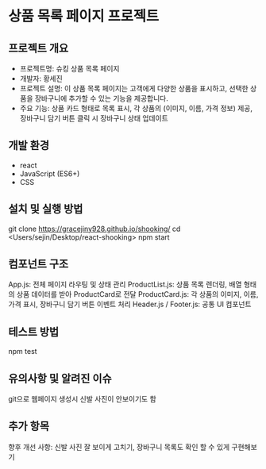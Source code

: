 # 상품 목록 페이지 프로젝트

## 프로젝트 개요

- 프로젝트명: 슈킹 상품 목록 페이지
- 개발자: 황세진
- 프로젝트 설명:
이 상품 목록 페이지는 고객에게 다양한 상품을 표시하고, 선택한 상품을 장바구니에 추가할 수 있는 기능을 제공합니다.
- 주요 기능: 상품 카드 형태로 목록 표시, 각 상품의 (이미지, 이름, 가격 정보) 제공,  장바구니 담기 버튼 클릭 시 장바구니 상태 업데이트


## 개발 환경

- react
- JavaScript (ES6+)
- CSS

## 설치 및 실행 방법

git clone <https://gracejiny928.github.io/shooking/>
cd <Users/sejin/Desktop/react-shooking>
npm start



## 컴포넌트 구조

App.js: 전체 페이지 라우팅 및 상태 관리
ProductList.js: 상품 목록 렌더링, 배열 형태의 상품 데이터를 받아 ProductCard로 전달
ProductCard.js: 각 상품의 이미지, 이름, 가격 표시, 장바구니 담기 버튼 이벤트 처리
Header.js / Footer.js: 공통 UI 컴포넌트


## 테스트 방법

npm test


## 유의사항 및 알려진 이슈

git으로 웹페이지 생성시 신발 사진이 안보이기도 함

## 추가 항목

향후 개선 사항: 신발 사진 잘 보이게 고치기, 장바구니 목록도 확인 할 수 있게 구현해보기
